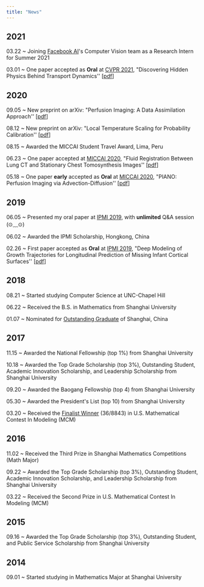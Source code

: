 ```yaml
---
title: "News"  
---
```

## 2021

03.22 ~ Joining [Facebook AI](https://ai.facebook.com/)'s Computer Vision team as a Research Intern for Summer 2021

03.01 ~ One paper accepted as **Oral** at [CVPR 2021](http://cvpr2021.thecvf.com/), "Discovering Hidden Physics Behind Transport Dynamics'' [[pdf](https://arxiv.org/abs/2011.12222)]

## 2020
09.05 ~ New preprint on arXiv: "Perfusion Imaging: A Data Assimilation Approach'' [[pdf](https://arxiv.org/abs/2009.02796)]

08.12 ~ New preprint on arXiv: "Local Temperature Scaling for Probability Calibration'' [[pdf](https://arxiv.org/abs/2008.05105)]

08.15 ~ Awarded the MICCAI Student Travel Award, Lima, Peru

06.23 ~ One paper accepted at [MICCAI 2020](https://www.miccai2020.org/en/), "Fluid Registration Between Lung CT and Stationary Chest Tomosynthesis Images'' [[pdf](https://link.springer.com/chapter/10.1007/978-3-030-59716-0_30)]

05.18 ~ One paper **early** accepted as **Oral** at [MICCAI 2020](https://www.miccai2020.org/en/), "PIANO: Perfusion Imaging via Advection-Diffusion'' [[pdf](https://link.springer.com/chapter/10.1007/978-3-030-59728-3_67)]

## 2019
06.05 ~ Presented my oral paper at [IPMI 2019](https://ipmi2019.cse.ust.hk/), with **unlimited** Q&A session (⊙﹏⊙)

06.02 ~ Awarded the IPMI Scholarship, Hongkong, China

02.26 ~ First paper accepted as **Oral** at [IPMI 2019](https://ipmi2019.cse.ust.hk/), "Deep Modeling of Growth Trajectories for Longitudinal Prediction of Missing Infant Cortical Surfaces'' [[pdf](https://link.springer.com/chapter/10.1007/978-3-030-20351-1_21)]


## 2018

08.21 ~ Started studying Computer Science at UNC-Chapel Hill

06.22 ~ Received the B.S. in Mathematics from Shanghai University

01.07 ~ Nominated for [Outstanding Graduate](https://www.scicol.shu.edu.cn/__local/7/A5/39/4310660762B7B033C3C90B5D53C_09CF64F1_1BD5E.pdf) of Shanghai, China


## 2017
11.15 ~ Awarded the National Fellowship (top 1\%) from Shanghai University

10.18 ~ Awarded the Top Grade Scholarship (top 3\%), Outstanding Student, Academic Innovation Scholarship, and Leadership Scholarship from Shanghai University

09.20 ~ Awarded the Baogang Fellowship (top 4) from Shanghai University

05.30 ~ Awarded the President's List (top 10) from Shanghai University

03.20 ~ Received the [Finalist Winner](http://www.jwc.shu.edu.cn/info/1016/16121.htm) (36/8843) in U.S. Mathematical Contest In Modeling (MCM)


## 2016

11.02 ~ Received the Third Prize in Shanghai Mathematics Competitions (Math Major)

09.22 ~ Awarded the Top Grade Scholarship (top 3\%), Outstanding Student, Academic Innovation Scholarship, and Leadership Scholarship from Shanghai University

03.22 ~ Received the Second Prize in U.S. Mathematical Contest In Modeling (MCM)

## 2015

09.16 ~ Awarded the Top Grade Scholarship (top 3\%), Outstanding Student, and Public Service Scholarship from Shanghai University


## 2014

09.01 ~ Started studying in Mathematics Major at Shanghai University
